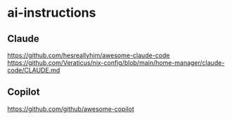 # ai-instructions


## Claude
https://github.com/hesreallyhim/awesome-claude-code
https://github.com/Veraticus/nix-config/blob/main/home-manager/claude-code/CLAUDE.md

## Copilot
https://github.com/github/awesome-copilot